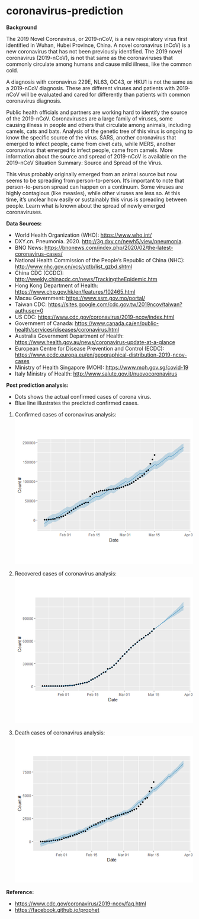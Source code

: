 # coronavirus-prediction

<b>Background</b>

The 2019 Novel Coronavirus, or 2019-nCoV, is a new respiratory virus first identified in Wuhan, Hubei Province, China. A novel coronavirus (nCoV) is a new coronavirus that has not been previously identified. The 2019 novel coronavirus (2019-nCoV), is not that same as the coronaviruses that commonly circulate among humans and cause mild illness, like the common cold.

A diagnosis with coronavirus 229E, NL63, OC43, or HKU1 is not the same as a 2019-nCoV diagnosis. These are different viruses and patients with 2019-nCoV will be evaluated and cared for differently than patients with common coronavirus diagnosis.

Public health officials and partners are working hard to identify the source of the 2019-nCoV. Coronaviruses are a large family of viruses, some causing illness in people and others that circulate among animals, including camels, cats and bats. Analysis of the genetic tree of this virus is ongoing to know the specific source of the virus. SARS, another coronavirus that emerged to infect people, came from civet cats, while MERS, another coronavirus that emerged to infect people, came from camels. More information about the source and spread of 2019-nCoV is available on the 2019-nCoV Situation Summary: Source and Spread of the Virus.

This virus probably originally emerged from an animal source but now seems to be spreading from person-to-person. It’s important to note that person-to-person spread can happen on a continuum. Some viruses are highly contagious (like measles), while other viruses are less so. At this time, it’s unclear how easily or sustainably this virus is spreading between people. Learn what is known about the spread of newly emerged coronaviruses.

<b>Data Sources:</b><br>
* World Health Organization (WHO): https://www.who.int/ <br>
* DXY.cn. Pneumonia. 2020. http://3g.dxy.cn/newh5/view/pneumonia.  <br>
* BNO News: https://bnonews.com/index.php/2020/02/the-latest-coronavirus-cases/  <br>
* National Health Commission of the People’s Republic of China (NHC): <br>
 http://www.nhc.gov.cn/xcs/yqtb/list_gzbd.shtml <br>
* China CDC (CCDC): http://weekly.chinacdc.cn/news/TrackingtheEpidemic.htm <br>
* Hong Kong Department of Health: https://www.chp.gov.hk/en/features/102465.html <br>
* Macau Government: https://www.ssm.gov.mo/portal/ <br>
* Taiwan CDC: https://sites.google.com/cdc.gov.tw/2019ncov/taiwan?authuser=0 <br>
* US CDC: https://www.cdc.gov/coronavirus/2019-ncov/index.html <br>
* Government of Canada: https://www.canada.ca/en/public-health/services/diseases/coronavirus.html <br>
* Australia Government Department of Health: https://www.health.gov.au/news/coronavirus-update-at-a-glance <br>
* European Centre for Disease Prevention and Control (ECDC): https://www.ecdc.europa.eu/en/geographical-distribution-2019-ncov-cases 
* Ministry of Health Singapore (MOH): https://www.moh.gov.sg/covid-19
* Italy Ministry of Health: http://www.salute.gov.it/nuovocoronavirus

<b>Post prediction analysis:</b>
 - Dots shows the actual confirmed cases of corona virus.
 - Blue line illustrates the predicted confirmed cases.

1. Confirmed cases of coronavirus analysis: 
![Coronavirus_recovered_cases](https://github.com/nikunjdnp/coronavirus-prediction/blob/master/Coronavirus_confirmed_prediction.png)

2. Recovered cases of coronavirus analysis: 
![Coronavirus_confirmed_cases](https://github.com/nikunjdnp/coronavirus-prediction/blob/master/Coronavirus_recover_prediction.png)

3. Death cases of coronavirus analysis: 
![Coronavirus_death_cases](https://github.com/nikunjdnp/coronavirus-prediction/blob/master/Coronavirus_death_prediction.png)

<b>Reference:</b><br> 
* https://www.cdc.gov/coronavirus/2019-ncov/faq.html
* https://facebook.github.io/prophet



